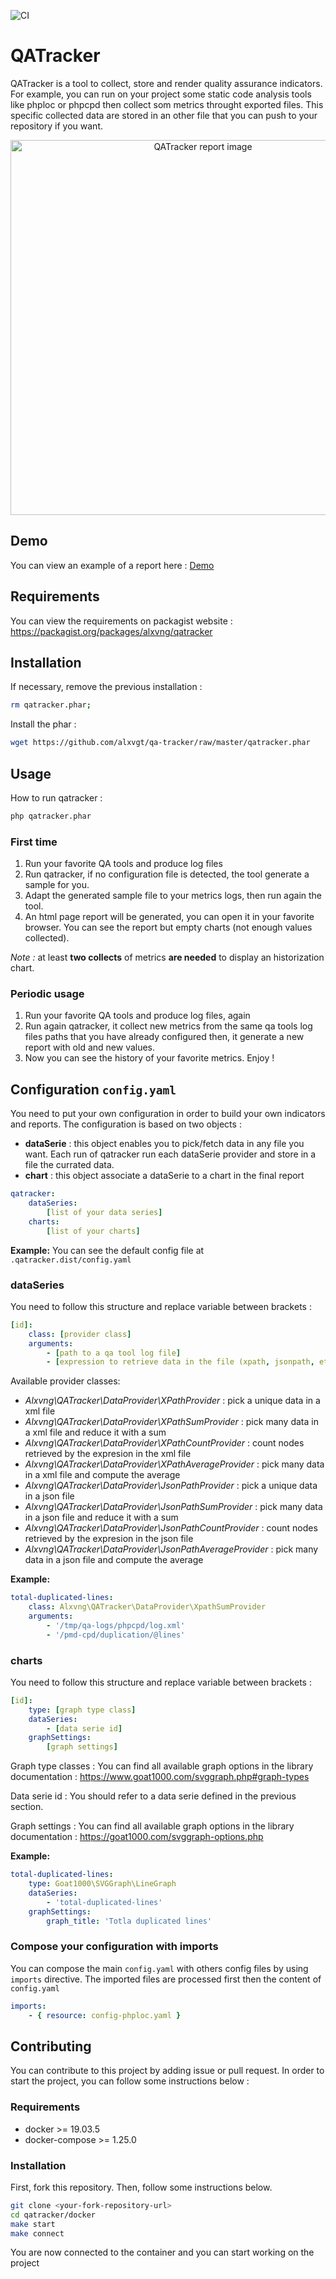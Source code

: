 ![CI](https://github.com/alxvgt/qatracker/workflows/CI/badge.svg)

# QATracker
QATracker is a tool to collect, store and render quality assurance indicators.  
For example, you can run on your project some static code analysis tools like phploc or phpcpd then collect som metrics
throught exported files. This specific collected data are stored in an other file that you can push to your repository if you want.

<div align="center">
    <img alt="QATracker report image" src="https://alxvgt.github.io/qatracker/images/qatracker.jpg" width="600" />
</div>

## Demo
You can view an example of a report here : [Demo](https://alxvgt.github.io/qatracker/)

## Requirements
You can view the requirements on packagist website : https://packagist.org/packages/alxvng/qatracker

## Installation
If necessary, remove the previous installation :

```bash
rm qatracker.phar;
```

Install the phar :
```bash
wget https://github.com/alxvgt/qa-tracker/raw/master/qatracker.phar
```

## Usage

How to run qatracker : 
```bash
php qatracker.phar
```

### First time
1. Run your favorite QA tools and produce log files
1. Run qatracker, if no configuration file is detected, the tool generate a sample for you.
1. Adapt the generated sample file to your metrics logs, then run again the tool.
1. An html page report will be generated, you can open it in your favorite browser. You can see the report but empty charts (not enough values collected).

_Note :_ at least **two collects** of metrics **are needed** to display an historization chart.

### Periodic usage
1. Run your favorite QA tools and produce log files, again
1. Run again qatracker, it collect new metrics from the same qa tools log files paths that you have already configured then, it generate a new report with old and new values.
1. Now you can see the history of your favorite metrics. Enjoy !

## Configuration `config.yaml`

You need to put your own configuration in order to build your own indicators and reports.
The configuration is based on two objects :
 - **dataSerie** : this object enables you to pick/fetch data in any file you want. Each run of qatracker run each dataSerie provider and store in a file the currated data.
 - **chart** : this object associate a dataSerie to a chart in the final report
 
```yaml
qatracker:
    dataSeries:
        [list of your data series]
    charts:
        [list of your charts]
```

**Example:**
You can see the default config file at `.qatracker.dist/config.yaml`

### dataSeries

You need to follow this structure and replace variable between brackets :

```yaml
[id]:
    class: [provider class]
    arguments:
        - [path to a qa tool log file]
        - [expression to retrieve data in the file (xpath, jsonpath, etc.)]
```

Available provider classes:
- _Alxvng\QATracker\DataProvider\XPathProvider_ : pick a unique data in a xml file 
- _Alxvng\QATracker\DataProvider\XPathSumProvider_ : pick many data in a xml file and reduce it with a sum
- _Alxvng\QATracker\DataProvider\XPathCountProvider_ : count nodes retrieved by the expresion in the xml file
- _Alxvng\QATracker\DataProvider\XPathAverageProvider_ : pick many data in a xml file and compute the average
- _Alxvng\QATracker\DataProvider\JsonPathProvider_ : pick a unique data in a json file
- _Alxvng\QATracker\DataProvider\JsonPathSumProvider_ : pick many data in a json file and reduce it with a sum
- _Alxvng\QATracker\DataProvider\JsonPathCountProvider_ : count nodes retrieved by the expresion in the json file
- _Alxvng\QATracker\DataProvider\JsonPathAverageProvider_ : pick many data in a json file and compute the average

**Example:** 
```yaml
total-duplicated-lines:
    class: Alxvng\QATracker\DataProvider\XpathSumProvider
    arguments:
        - '/tmp/qa-logs/phpcpd/log.xml'
        - '/pmd-cpd/duplication/@lines'
```

### charts

You need to follow this structure and replace variable between brackets :

```yaml
[id]:
    type: [graph type class]
    dataSeries:
        - [data serie id]
    graphSettings:
        [graph settings]
```

Graph type classes :
You can find all available graph options in the library documentation : https://www.goat1000.com/svggraph.php#graph-types

Data serie id :
You should refer to a data serie defined in the previous section.

Graph settings :
You can find all available graph options in the library documentation : https://goat1000.com/svggraph-options.php

**Example:**
```yaml
total-duplicated-lines:
    type: Goat1000\SVGGraph\LineGraph
    dataSeries:
        - 'total-duplicated-lines'
    graphSettings:
        graph_title: 'Totla duplicated lines'
```

### Compose your configuration with imports

You can compose the main `config.yaml` with others config files by using `imports` directive.
The imported files are processed first then the content of `config.yaml` 

```yaml
imports:
    - { resource: config-phploc.yaml }
```  

## Contributing
You can contribute to this project by adding issue or pull request.
In order to start the project, you can follow some instructions below :

### Requirements
* docker >= 19.03.5
* docker-compose >= 1.25.0

### Installation

First, fork this repository.
Then, follow some instructions below.

```bash
git clone <your-fork-repository-url>
cd qatracker/docker
make start
make connect
```
You are now connected to the container and you can start working on the project

